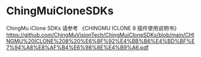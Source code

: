 # ChingMuiCloneSDKs
ChingMu iClone SDKs
请参考 《CHINGMU ICLONE 8 插件使用说明书》
https://github.com/ChingMuVisionTech/ChingMuiCloneSDKs/blob/main/CHINGMU%20ICLONE%208%20%E6%8F%92%E4%BB%B6%E4%BD%BF%E7%94%A8%E8%AF%B4%E6%98%8E%E4%B9%A6.pdf
